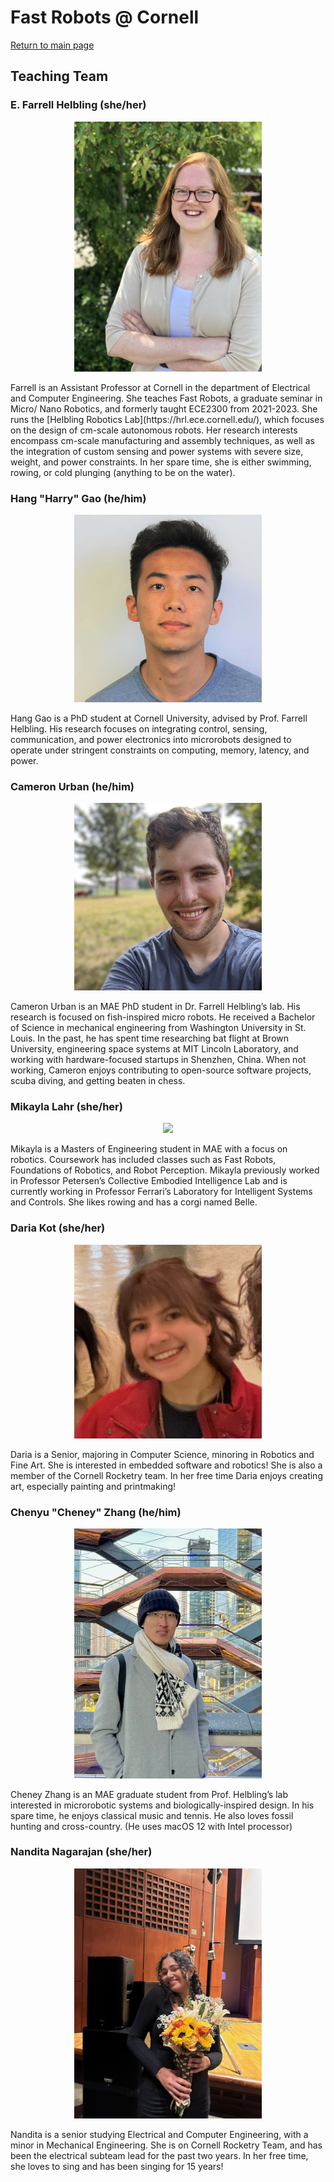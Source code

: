 # Fast Robots @ Cornell
[Return to main page](../index.md)

## Teaching Team

### E. Farrell Helbling (she/her)
<p align="center"><img src="./FarrellHelbling.JPEG" width="300"></p>
Farrell is an Assistant Professor at Cornell in the department of Electrical and Computer Engineering. She teaches Fast Robots, a graduate seminar in Micro/ Nano Robotics, and formerly taught ECE2300 from 2021-2023. She runs the [Helbling Robotics Lab](https://hrl.ece.cornell.edu/), which focuses on the design of cm-scale autonomous robots. Her research interests encompass cm-scale manufacturing and assembly techniques, as well as the integration of custom sensing and power systems with severe size, weight, and power constraints. In her spare time, she is either swimming, rowing, or cold plunging (anything to be on the water). 

### Hang "Harry" Gao (he/him)
<p align="center"><img src="./HangGao.jpg" width="300"></p>
Hang Gao is a PhD student at Cornell University, advised by Prof. Farrell Helbling. His research focuses on integrating control, sensing, communication, and power electronics into microrobots designed to operate under stringent constraints on computing, memory, latency, and power.

### Cameron Urban (he/him)
<p align="center"><img src="./CameronUrban.jpg" width="300"></p>
Cameron Urban is an MAE PhD student in Dr. Farrell Helbling’s lab. His research is focused on fish-inspired micro robots. He received a Bachelor of Science in mechanical engineering from Washington University in St. Louis. In the past, he has spent time researching bat flight at Brown University, engineering space systems at MIT Lincoln Laboratory, and working with hardware-focused startups in Shenzhen, China. When not working, Cameron enjoys contributing to open-source software projects, scuba diving, and getting beaten in chess.

### Mikayla Lahr (she/her)
<p align="center"><img src="./MikaylaLahr.jpg" width="300"></p>
Mikayla is a Masters of Engineering student in MAE with a focus on robotics. Coursework has included classes such as Fast Robots, Foundations of Robotics, and Robot Perception. Mikayla previously worked in Professor Petersen’s Collective Embodied Intelligence Lab and is currently working in Professor Ferrari’s Laboratory for Intelligent Systems and Controls. She likes rowing and has a corgi named Belle.

### Daria Kot (she/her)
<p align="center"><img src="./DariaKot.png" width="300"></p>
Daria is a Senior, majoring in Computer Science, minoring in Robotics and Fine Art. She is interested in embedded software and robotics! She is also a member of the Cornell Rocketry team. In her free time Daria enjoys creating art, especially painting and printmaking!

### Chenyu "Cheney" Zhang (he/him)
<p align="center"><img src="./CheneyZhang.jpg" width="300"></p>
Cheney Zhang is an MAE graduate student from Prof. Helbling’s lab interested in microrobotic systems and biologically-inspired design. In his spare time, he enjoys classical music and tennis. He also loves fossil hunting and cross-country. (He uses macOS 12 with Intel processor)

### Nandita Nagarajan (she/her)
<p align="center"><img src="./NanditaNagarajan.jpg" width="300"></p>
Nandita is a senior studying Electrical and Computer Engineering, with a minor in Mechanical Engineering. She is on Cornell Rocketry Team, and has been the electrical subteam lead for the past two years. In her free time, she loves to sing and has been singing for 15 years!
